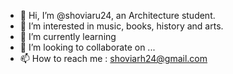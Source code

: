 - 👋 Hi, I’m @shoviaru24, an Architecture student.
- 👀 I’m interested in music, books, history and arts.
- 🌱 I’m currently learning 
- 💞️ I’m looking to collaborate on ...
- 📫 How to reach me : shoviarh24@gmail.com

<!---
shoviaru24/shoviaru24 is a ✨ special ✨ repository because its `README.md` (this file) appears on your GitHub profile.
You can click the Preview link to take a look at your changes.
--->
